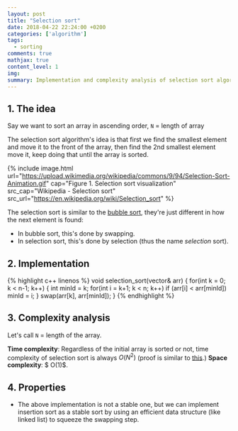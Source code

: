 ```yaml
---
layout: post
title: "Selection sort"
date: 2018-04-22 22:24:00 +0200
categories: ['algorithm']
tags:
  - sorting
comments: true
mathjax: true
content_level: 1
img:
summary: Implementation and complexity analysis of selection sort algorithm
---
```


## **1. The idea**

Say we want to sort an array in ascending order, `N` = length of array

The selection sort algorithm's idea is that first we find the smallest element and move it to the front of the array, then find the 2nd smallest element move it, keep doing that until the array is sorted.

{% include image.html
  url="https://upload.wikimedia.org/wikipedia/commons/9/94/Selection-Sort-Animation.gif"
  cap="Figure 1. Selection sort visualization"
  src_cap="Wikipedia - Selection sort"
  src_url="https://en.wikipedia.org/wiki/Selection_sort"
%}

The selection sort is similar to the [bubble sort](https://nhannguyen95.github.io/bubble-sort/), they're just different in how the next element is found:
* In bubble sort, this's done by swapping.
* In selection sort, this's done by selection (thus the name _selection_ sort).

## **2. Implementation**

{% highlight c++ linenos %}
void selection_sort(vector<int>& arr) {
  for(int k = 0; k < n-1; k++) {
    int minId = k;
    for(int i = k+1; k < n; k++)
      if (arr[i] < arr[minId])
        minId = i;
  }
  swap(arr[k], arr[minId]);
}
{% endhighlight %}

## **3. Complexity analysis**

Let's call `N` = length of the array.

**Time complexity**: Regardless of the initial array is sorted or not, time complexity of selection sort is always $O(N^2)$ (proof is similar to [this](https://nhannguyen95.github.io/bubble-sort/#3-complexity-analysis).)
**Space complexity**: $ O(1)$.

## **4. Properties**

* The above implementation is not a stable one, but we can implement insertion sort as a stable sort by using an efficient data structure (like linked list) to squeeze the swapping step.
